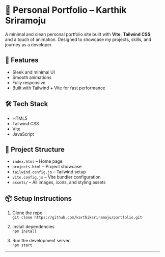 # 💼 Personal Portfolio – Karthik Sriramoju

A minimal and clean personal portfolio site built with **Vite**, **Tailwind CSS**, and a touch of animation. Designed to showcase my projects, skills, and journey as a developer.

## 🚀 Features

- Sleek and minimal UI
- Smooth animations
- Fully responsive
- Built with Tailwind + Vite for fast performance

## 🛠️ Tech Stack

- HTML5
- Tailwind CSS
- Vite
- JavaScript

## 📁 Project Structure

- `index.html` – Home page
- `projects.html` – Project showcase
- `tailwind.config.js` – Tailwind setup
- `vite.config.js` – Vite bundler configuration
- `assets/` – All images, icons, and styling assets

## 📦 Setup Instructions

1. Clone the repo  
   `git clone https://github.com/karthiksriramoju/portfolio.git`

2. Install dependencies  
   `npm install`

3. Run the development server  
   `npm start`

---

